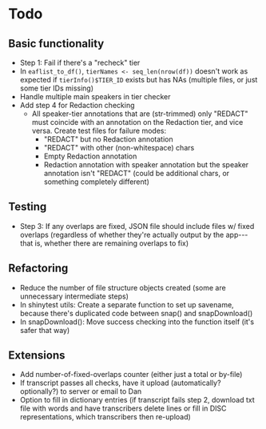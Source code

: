 # Todo

## Basic functionality

- Step 1: Fail if there's a "recheck" tier
- In `eaflist_to_df()`, `tierNames <- seq_len(nrow(df))` doesn't work as expected if `tierInfo()$TIER_ID` exists but has NAs (multiple files, or just some tier IDs missing)
- Handle multiple main speakers in tier checker
- Add step 4 for Redaction checking
  - All speaker-tier annotations that are (str-trimmed) only "REDACT" must coincide with an annotation on the Redaction tier, and vice versa. Create test files for failure modes:
    - "REDACT" but no Redaction annotation
    - "REDACT" with other (non-whitespace) chars
    - Empty Redaction annotation
    - Redaction annotation with speaker annotation but the speaker annotation isn't "REDACT" (could be additional chars, or something completely different)


## Testing

- Step 3: If any overlaps are fixed, JSON file should include files w/ fixed overlaps (regardless of whether they're actually output by the app---that is, whether there are remaining overlaps to fix)


## Refactoring

- Reduce the number of file structure objects created (some are unnecessary intermediate steps)
- In shinytest utils: Create a separate function to set up savename, because there's duplicated code between snap() and snapDownload()
- In snapDownload(): Move success checking into the function itself (it's safer that way)


## Extensions

- Add number-of-fixed-overlaps counter (either just a total or by-file)
- If transcript passes all checks, have it upload (automatically? optionally?) to server or email to Dan
- Option to fill in dictionary entries (if transcript fails step 2, download txt file with words and have transcribers delete lines or fill in DISC representations, which transcribers then re-upload)


